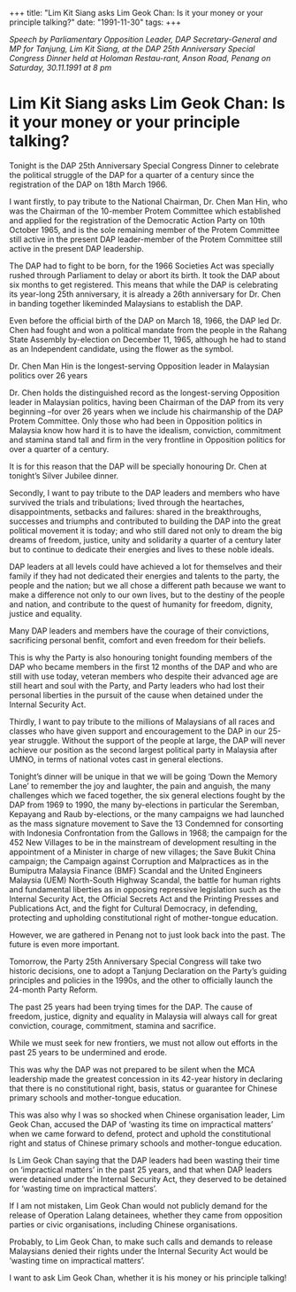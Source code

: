 +++ 
title: "Lim Kit Siang asks Lim Geok Chan: Is it your money or your principle talking?"
date: "1991-11-30"
tags:
+++

_Speech by Parliamentary Opposition Leader, DAP Secretary-General and MP for Tanjung, Lim Kit Siang, at the DAP 25th Anniversary Special Congress Dinner held at Holoman Restau-rant, Anson Road, Penang on Saturday, 30.11.1991 at 8 pm_

# Lim Kit Siang asks Lim Geok Chan: Is it your money or your principle talking?


Tonight is the DAP 25th Anniversary Special Congress Dinner to celebrate the political struggle of the DAP for a quarter of a century since the registration of the DAP on 18th March 1966.</u>

I want firstly, to pay tribute to the National Chairman, Dr. Chen Man Hin, who was the Chairman of the 10-member Protem Committee which established and applied for the registration of the Democratic Action Party on 10th October 1965, and is the sole remaining member of the Protem Committee still active in the present DAP leader-member of the Protem Committee still active in the present DAP leadership.

The DAP had to fight to be born, for the 1966 Societies Act was specially rushed through Parliament to delay or abort its birth. It took the DAP about six months to get registered. This means that while the DAP is celebrating its year-long 25th anniversary, it is already a 26th anniversary for Dr. Chen in banding together likeminded Malaysians to establish the DAP.

Even before the official birth of the DAP on March 18, 1966, the DAP led Dr. Chen had fought and won a political mandate from the people in the Rahang State Assembly by-election on December 11, 1965, although he had to stand as an Independent candidate, using the flower as the symbol.

Dr. Chen Man Hin is the longest-serving Opposition leader in Malaysian politics over 26 years

Dr. Chen holds the distinguished record as the longest-serving Opposition leader in Malaysian politics, having been Chairman of the DAP from its very beginning –for over 26 years when we include his chairmanship of the DAP Protem Committee. Only those who had been in Opposition politics in Malaysia know how hard it is to have the idealism, conviction, commitment and stamina stand tall and firm in the very frontline in Opposition politics for over a quarter of a century.

It is for this reason that the DAP will be specially honouring Dr. Chen at tonight’s Silver Jubilee dinner.

Secondly, I want to pay tribute to the DAP leaders and members who have survived the trials and tribulations; lived through the heartaches, disappointments, setbacks and failures: shared in the breakthroughs, successes and triumphs and contributed to building the DAP into the great political movement it is today; and who still dared not only to dream the big dreams of freedom, justice, unity and solidarity a quarter of a century later but to continue to dedicate their energies and lives to these noble ideals.

DAP leaders at all levels could have achieved a lot for themselves and their family if they had not dedicated their energies and talents to the party, the people and the nation; but we all chose a different path because we want to make a difference not only to our own lives, but to the destiny of the people and nation, and contribute to the quest of humanity for freedom, dignity, justice and equality.

Many DAP leaders and members have the courage of their convictions, sacrificing personal benfit, comfort and even freedom for their beliefs.

This is why the Party is also honouring tonight founding members of the DAP who became members in the first 12 months of the DAP and who are still with use today, veteran members who despite their advanced age are still heart and soul with the Party, and Party leaders who had lost their personal liberties in the pursuit of the cause when detained under the Internal Security Act.

Thirdly, I want to pay tribute to the millions of Malaysians of all races and classes who have given support and encouragement to the DAP in our 25-year struggle. Without the support of the people at large, the DAP will never achieve our position as the second largest political party in Malaysia after UMNO, in terms of national votes cast in general elections.

Tonight’s dinner will be unique in that we will be going ‘Down the Memory Lane’ to remember the joy and laughter, the pain and anguish, the many challenges which we faced together, the six general elections fought by the DAP from 1969 to 1990, the many by-elections in particular the Seremban, Kepayang and Raub by-elections, or the many campaigns we had launched as the mass signature movement to Save the 13 Condemned for consorting with Indonesia Confrontation from the Gallows in 1968; the campaign for the 452 New Villages to be in the mainstream of development resulting in the appointment of a Minister in charge of new villages; the Save Bukit China campaign; the Campaign against Corruption and Malpractices as in the Bumiputra Malaysia Finance (BMF) Scandal and the United Engineers Malaysia (UEM) North-South Highway Scandal, the battle for human rights and fundamental liberties as in opposing repressive legislation such as the Internal Security Act, the Official Secrets Act and the Printing Presses and Publications Act, and the fight for Cultural Democracy, in defending, protecting and upholding constitutional right of mother-tongue education.

However, we are gathered in Penang not to just look back into the past. The future is even more important.

Tomorrow, the Party 25th Anniversary Special Congress will take two historic decisions, one to adopt a Tanjung Declaration on the Party’s guiding principles and policies in the 1990s, and the other to officially launch the 24-month Party Reform.

The past 25 years had been trying times for the DAP. The cause of freedom, justice, dignity and equality in Malaysia will always call for great conviction, courage, commitment, stamina and sacrifice.

While we must seek for new frontiers, we must not allow out efforts in the past 25 years to be undermined and erode.

This was why the DAP was not prepared to be silent when the MCA leadership made the greatest concession in its 42-year history in declaring that there is no constitutional right, basis, status or guarantee for Chinese primary schools and mother-tongue education.

This was also why I was so shocked when Chinese organisation leader, Lim Geok Chan, accused the DAP of ‘wasting its time on impractical matters’ when we came forward to defend, protect and uphold the constitutional right and status of Chinese primary schools and mother-tongue education.

Is Lim Geok Chan saying that the DAP leaders had been wasting their time on ‘impractical matters’ in the past 25 years, and that when DAP leaders were detained under the Internal Security Act, they deserved to be detained for ‘wasting time on impractical matters’.

If I am not mistaken, Lim Geok Chan would not publicly demand for the release of Operation Lalang detainees, whether they came from opposition parties or civic organisations, including Chinese organisations.

Probably, to Lim Geok Chan, to make such calls and demands to release Malaysians denied their rights under the Internal Security Act would be ‘wasting time on impractical matters’.

I want to ask Lim Geok Chan, whether it is his money or his principle talking!
 
